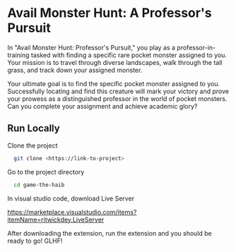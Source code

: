 # Avail Monster Hunt: A Professor's Pursuit

In "Avail Monster Hunt: Professor's Pursuit," you play as a professor-in-training tasked with finding a specific rare pocket monster assigned to you. Your mission is to travel through diverse landscapes, walk through the tall grass, and track down your assigned monster.

Your ultimate goal is to find the specific pocket monster assigned to you. Successfully locating and find this creature will mark your victory and prove your prowess as a distinguished professor in the world of pocket monsters. Can you complete your assignment and achieve academic glory?

## Run Locally

Clone the project

```bash
  git clone <https://link-to-project>
```

Go to the project directory

```bash
  cd game-the-haib
```

In visual studio code, download Live Server

https://marketplace.visualstudio.com/items?itemName=ritwickdey.LiveServer

After downloading the extension, run the extension and you should be ready to go! GLHF!

